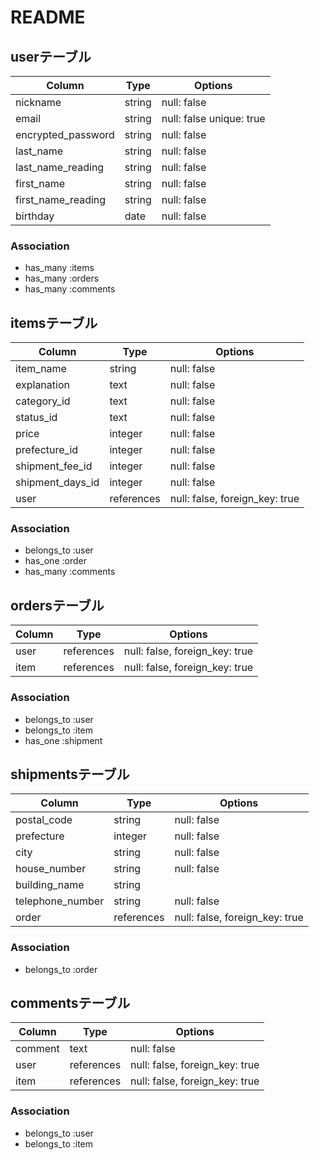 # README

## userテーブル
| Column             | Type   | Options                   |
| ------------------ | ------ | ------------------------- |
| nickname           | string | null: false               |
| email              | string | null: false unique: true  |
| encrypted_password | string | null: false               |
| last_name          | string | null: false               |
| last_name_reading  | string | null: false               |
| first_name         | string | null: false               |
| first_name_reading | string | null: false               |
| birthday           | date   | null: false               |

### Association

- has_many :items
- has_many :orders
- has_many :comments

## itemsテーブル
| Column           | Type       | Options                        |
| ---------------- | ---------- | ------------------------------ |
| item_name        | string     | null: false                    |
| explanation      | text       | null: false                    |
| category_id      | text       | null: false                    |
| status_id        | text       | null: false                    |
| price            | integer    | null: false                    |
| prefecture_id    | integer    | null: false                    |
| shipment_fee_id  | integer    | null: false                    |
| shipment_days_id | integer    | null: false                    |
| user             | references | null: false, foreign_key: true |

### Association

- belongs_to :user
- has_one :order
- has_many :comments

## ordersテーブル
| Column | Type       | Options                        |
| ------ | ---------- | ------------------------------ |
| user   | references | null: false, foreign_key: true |
| item   | references | null: false, foreign_key: true |

### Association

- belongs_to :user
- belongs_to :item
- has_one :shipment

## shipmentsテーブル
| Column           | Type       | Options                        |
| ---------------- | ---------- | ------------------------------ |
| postal_code      | string     | null: false                    |
| prefecture       | integer    | null: false                    |
| city             | string     | null: false                    |
| house_number     | string     | null: false                    |
| building_name    | string     |                                |
| telephone_number | string     | null: false                    |
| order            | references | null: false, foreign_key: true |

### Association

- belongs_to :order

## commentsテーブル
| Column  | Type       | Options                        |
| ------- | ---------- | ------------------------------ |
| comment | text       | null: false                    |
| user    | references | null: false, foreign_key: true |
| item    | references | null: false, foreign_key: true |

### Association

- belongs_to :user
- belongs_to :item